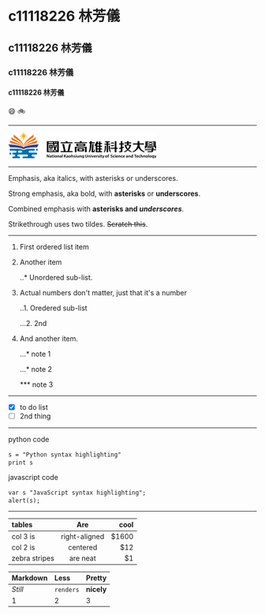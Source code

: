 # c11118226 林芳儀
## c11118226 林芳儀
### c11118226 林芳儀
#### c11118226 林芳儀
😄 🚲
***
![NKUST](logo.png "高科大")
***
Emphasis, aka italics, with asterisks or underscores.

Strong emphasis, aka bold, with **asterisks** or **underscores**.

Combined emphasis with **asterisks and *underscores***.

Strikethrough uses two tildes. ~~Scratch this~~.
***
1. First ordered list item

2. Another item
   
   ..* Unordered sub-list.

4. Actual numbers don't matter, just that it's a number
   
   ..1. Oredered sub-list
   
   ...2. 2nd

6. And another item.
   
   ...* note 1
   
   ...* note 2
   
   *** note 3

***
- [x] to do list
- [ ] 2nd thing
***

python code
```
s = "Python syntax highlighting"
print s
```

javascript code
```
var s "JavaScript syntax highlighting";
alert(s);
```
***
|   tables   |    Are   |  cool  |
|:-----------|:--------:| -----: |
|col 3 is |right-aligned|$1600|
|col 2 is |centered|$12|
|zebra stripes|are neat|$1|

|   Markdown   |    Less   |  Pretty  |
|:-----------|:--------| :----- |
|*Still* |`renders`|**nicely**|
|1 |2| 3|
